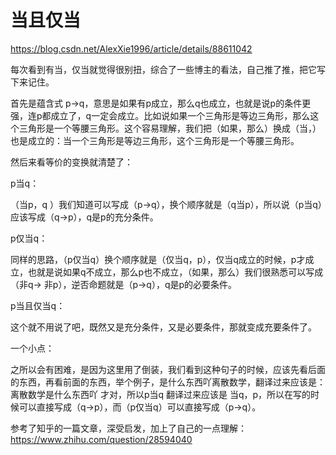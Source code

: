 # 当且仅当

https://blog.csdn.net/AlexXie1996/article/details/88611042


每次看到有当，仅当就觉得很别扭，综合了一些博主的看法，自己推了推，把它写下来记住。

首先是蕴含式 p->q，意思是如果有p成立，那么q也成立，也就是说p的条件更强，连p都成立了，q一定会成立。比如说如果一个三角形是等边三角形，那么这个三角形是一个等腰三角形。这个容易理解，我们把（如果，那么）换成（当，）也是成立的：当一个三角形是等边三角形，这个三角形是一个等腰三角形。

然后来看等价的变换就清楚了：

p当q：

（当p，q ）我们知道可以写成（p->q），换个顺序就是（q当p），所以说（p当q）应该写成（q->p），q是p的充分条件。

p仅当q：

同样的思路，（p仅当q）换个顺序就是（仅当q，p），仅当q成立的时候，p才成立，也就是说如果q不成立，那么p也不成立，（如果，那么）我们很熟悉可以写成（非q-> 非p），逆否命题就是（p->q），q是p的必要条件。

p当且仅当q：

这个就不用说了吧，既然又是充分条件，又是必要条件，那就变成充要条件了。

一个小点：

之所以会有困难，是因为这里用了倒装，我们看到这种句子的时候，应该先看后面的东西，再看前面的东西，举个例子，是什么东西吖离散数学，翻译过来应该是：离散数学是什么东西吖 才对，所以p当q 翻译过来应该是 当q，p，所以在写的时候可以直接写成（q->p），而（p仅当q）可以直接写成（p->q）。

参考了知乎的一篇文章，深受启发，加上了自己的一点理解： https://www.zhihu.com/question/28594040

